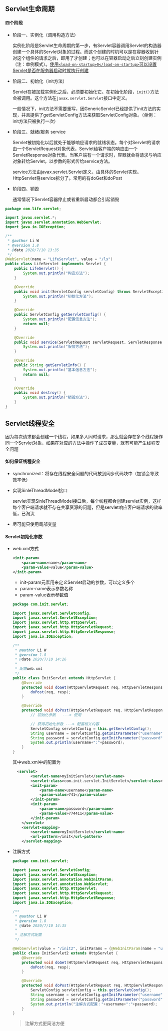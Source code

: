 ## Servlet生命周期

#### 四个阶段

- 阶段一、实例化（调用构造方法）

  实例化阶段是Servlet生命周期的第一步，有Servlet容器调用Servlet的构造器创建一个具体的Servlet对象的过程。而这个创建的时机可以是在容器收到针对这个组件的请求之后，即用了才创建；也可以在容器启动之后立刻创建实例（注：单例模式）。[使用`<load-on-startup>0</load-on-startup>`可以设置Servlet是否在服务器启动时就执行创建](./2020_07_08web.xml配置.md)

- 阶段二、初始化（init方法）

  Servlet在被加载实例化之后，必须要初始化它。在初始化阶段，`init()`方法会被调用。这个方法在`javax.servlet.Servlet`接口中定义。

  一般情况下，init方法不需要重写，因GenericServlet已经提供了init方法的实现，并且提供了getServletConfig方法来获取ServletConfig对象。（单例：init方法只被执行一次）

- 阶段三、就绪/服务  service

  Servlet被初始化以后就处于能够响应请求的就绪状态。每个对Servlet的请求由一个ServletRequest对象代表，Servlet给客户端的响应由一个ServletResponse对象代表。当客户端有一个请求时，容器就会将请求与响应对象转给Servlet，以参数的形式传给service方法。

  service方法由javax.servlet.Servlet定义，由具体的Servlet实现。HttpServlet将service拆分了。常用的有doGet和doPost

- 阶段四、销毁

  通常情况下Servlet容器停止或者重新启动都会引起销毁

```java
package com.life.servlet;

import javax.servlet.*;
import javax.servlet.annotation.WebServlet;
import java.io.IOException;

/**
 * @author Li W
 * @version 1.8
 * @date 2020/7/10 13:35
 */
@WebServlet(name = "LifeServlet", value = "/ls")
public class LifeServlet implements Servlet {
    public LifeServlet() {
        System.out.println("构造方法");
    }

    @Override
    public void init(ServletConfig servletConfig) throws ServletException {
        System.out.println("初始化方法");
    }

    @Override
    public ServletConfig getServletConfig() {
        System.out.println("配置信息方法");
        return null;
    }

    @Override
    public void service(ServletRequest servletRequest, ServletResponse servletResponse) throws ServletException, IOException {
        System.out.println("服务方法");
    }

    @Override
    public String getServletInfo() {
        System.out.println("基本信息方法");
        return null;
    }

    @Override
    public void destroy() {
        System.out.println("销毁方法");
    }
}
```

## Servlet线程安全

因为每次请求都会创建一个线程，如果多人同时请求，那么就会存在多个线程操作同一个Servlet对象，如果在对应的方法中操作了成员变量，就有可能产生线程安全问题

#### 如何保证线程安全

- synchronized：将存在线程安全问题的代码放到同步代码块中（加锁会导致效率低）

- 实现SinleThreadModel接口

  servlet实现SinleThreadModel接口后，每个线程都会创建servlet实例，这样每个客户端请求就不存在共享资源的问题，但是servlet响应客户端请求的效率低，已淘汰

- 尽可能只使用局部变量

#### Servlet初始化参数

- web.xml方式

  ```xml
  <init-param>
      <param-name>name</param-name>
      <param-value>value</param-value>
  </init-param>
  ```

  - init-param元素用来定义Servlet启动的参数，可以定义多个
  - param-name表示参数名称
  - param-value表示参数值

  ```java
  package com.init.servlet;
  
  import javax.servlet.ServletConfig;
  import javax.servlet.ServletException;
  import javax.servlet.http.HttpServlet;
  import javax.servlet.http.HttpServletRequest;
  import javax.servlet.http.HttpServletResponse;
  import java.io.IOException;
  
  /**
   * @author Li W
   * @version 1.8
   * @date 2020/7/10 14:26
   *
   * 配置web.xml
   */
  public class InitServlet extends HttpServlet {
      @Override
      protected void doGet(HttpServletRequest req, HttpServletResponse resp) throws ServletException, IOException {
          doPost(req, resp);
      }
  
      @Override
      protected void doPost(HttpServletRequest req, HttpServletResponse resp) throws ServletException, IOException {
          // 初始化参数   ---> 使用
  
          // 获得初始化参数 ---> 配置相关内容
          ServletConfig servletConfig = this.getServletConfig();
          String username = servletConfig.getInitParameter("username");
          String password = servletConfig.getInitParameter("password");
          System.out.println(username+":"+password);
      }
  }
  ```

  其中web.xml中的配置为

  ```xml
  	<servlet>
          <servlet-name>myInitServlet</servlet-name>
          <servlet-class>com.init.servlet.InitServlet</servlet-class>
          <init-param>
              <param-name>username</param-name>
              <param-value>741</param-value>
          </init-param>
          <init-param>
              <param-name>password</param-name>
              <param-value>774411</param-value>
          </init-param>
      </servlet>
      <servlet-mapping>
          <servlet-name>myInitServlet</servlet-name>
          <url-pattern>/init</url-pattern>
      </servlet-mapping>
  ```

  

- 注解方式

  ```java
  package com.init.servlet;
  
  import javax.servlet.ServletConfig;
  import javax.servlet.ServletException;
  import javax.servlet.annotation.WebInitParam;
  import javax.servlet.annotation.WebServlet;
  import javax.servlet.http.HttpServlet;
  import javax.servlet.http.HttpServletRequest;
  import javax.servlet.http.HttpServletResponse;
  import java.io.IOException;
  
  /**
   * @author Li W
   * @version 1.8
   * @date 2020/7/10 14:35
   *
   * 注解方式配置
   */
  
  @WebServlet(value = "/init2", initParams = {@WebInitParam(name = "username", value = "741"), @WebInitParam(name = "password", value = "774411")})
  public class InitServlet2 extends HttpServlet {
      @Override
      protected void doGet(HttpServletRequest req, HttpServletResponse resp) throws ServletException, IOException {
          doPost(req, resp);
      }
  
      @Override
      protected void doPost(HttpServletRequest req, HttpServletResponse resp) throws ServletException, IOException {
          ServletConfig servletConfig = this.getServletConfig();
          String username = servletConfig.getInitParameter("username");
          String password = servletConfig.getInitParameter("password");
          System.out.println("注解方式配置："+username+":"+password);
      }
  }
  ```

  > 注解方式更简洁方便

